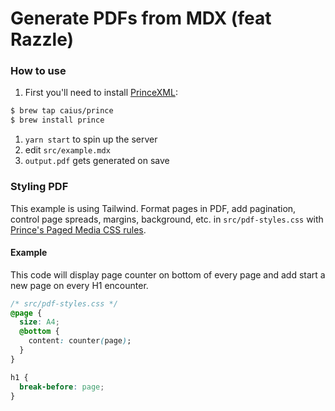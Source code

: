 # Generate PDFs from MDX (feat Razzle)

### How to use

1. First you'll need to install [PrinceXML](https://www.princexml.com/download/):

```sh
$ brew tap caius/prince
$ brew install prince
```

1. `yarn start` to spin up the server
2. edit `src/example.mdx`
3. `output.pdf` gets generated on save

### Styling PDF

This example is using Tailwind. Format pages in PDF, add pagination, control page spreads, margins, background, etc. in `src/pdf-styles.css` with [Prince's Paged Media CSS rules](https://www.princexml.com/doc/paged/).


#### Example

This code will display page counter on bottom of every page and add start a new page on every H1 encounter.

```css
/* src/pdf-styles.css */
@page {
  size: A4;
  @bottom {
    content: counter(page);
  }
}

h1 {
  break-before: page;
}
```
